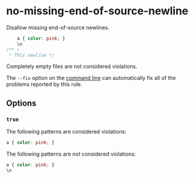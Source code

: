 # no-missing-end-of-source-newline

Disallow missing end-of-source newlines.

```css
    a { color: pink; }
    \n
/** ↑
 * This newline */
```

Completely empty files are not considered violations.

The `--fix` option on the [command line](../../../docs/user-guide/cli.md#autofixing-errors) can automatically fix all of the problems reported by this rule.

## Options

### `true`

The following patterns are considered violations:

```css
a { color: pink; }
```

The following patterns are *not* considered violations:

```css
a { color: pink; }
\n
```
